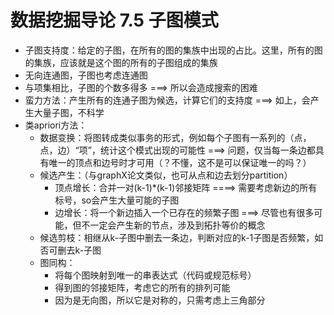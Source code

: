# 数据挖掘导论 7.5 子图模式
+ 子图支持度：给定的子图，在所有的图的集族中出现的占比。这里，所有的图的集族，应该就是这个图的所有的子图组成的集族
+ 无向连通图，子图也考虑连通图
+ 与项集相比，子图的个数多得多 ===> 所以会造成搜索的困难
+ 蛮力方法：产生所有的连通子图为候选，计算它们的支持度 ===> 如上，会产生大量子图，不科学
+ 类apriori方法：
  + 数据变换：将图转成类似事务的形式，例如每个子图有一系列的（点，点，边）“项”，统计这个模式出现的可能性 ===> 问题，仅当每一条边都具有唯一的顶点和边号时才可用（？不懂，这不是可以保证唯一的吗？）
  + 候选产生：（与graphX论文类似，也可从点和边去划分partition）
    + 顶点增长：合并一对(k-1)*(k-1)邻接矩阵 ====> 需要考虑新边的所有标号，so会产生大量可能的子图
    + 边增长：将一个新边插入一个已存在的频繁子图 ===> 尽管也有很多可能，但不一定会产生新的节点，涉及到拓扑等价的概念
  + 候选剪枝：相继从k-子图中删去一条边，判断对应的k-1子图是否频繁，如否可删去k-子图
  + 图同构：
    + 将每个图映射到唯一的串表达式（代码或规范标号）
    + 得到图的邻接矩阵，考虑它的所有的排列可能
    + 因为是无向图，所以它是对称的，只需考虑上三角部分
